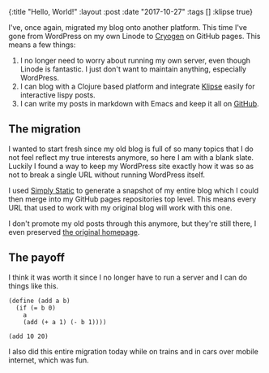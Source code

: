 {:title  "Hello, World!"
 :layout :post
 :date   "2017-10-27"
 :tags   []
 :klipse true}

I've, once again, migrated my blog onto another platform. This time I've gone from WordPress on my own Linode to [Cryogen][] on GitHub pages. This means a few things:

1. I no longer need to worry about running my own server, even though Linode is fantastic. I just don't want to maintain anything, especially WordPress.
2. I can blog with a Clojure based platform and integrate [Klipse][] easily for interactive lispy posts.
3. I can write my posts in markdown with Emacs and keep it all on [GitHub][repo].

## The migration
 
I wanted to start fresh since my old blog is full of so many topics that I do not feel reflect my true interests anymore, so here I am with a blank slate. Luckily I found a way to keep my WordPress site exactly how it was so as not to break a single URL without running WordPress itself.

I used [Simply Static][simply-static] to generate a snapshot of my entire blog which I could then merge into my GitHub pages repositories top level. This means every URL that used to work with my original blog will work with this one.

I don't promote my old posts through this anymore, but they're still there, I even preserved [the original homepage](/wp-index.html).

## The payoff

I think it was worth it since I no longer have to run a server and I can do things like this.

```klipse-scheme
(define (add a b)
  (if (= b 0)
    a
    (add (+ a 1) (- b 1))))
    
(add 10 20)
```

I also did this entire migration today while on trains and in cars over mobile internet, which was fun.

[cryogen]: http://cryogenweb.org/
[klipse]: https://github.com/viebel/klipse
[repo]: https://github.com/Olical/olical.github.io
[simply-static]: https://en-gb.wordpress.org/plugins/simply-static/
